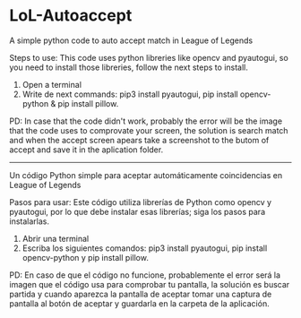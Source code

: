 # LoL-Autoaccept
A simple python code to auto accept match in League of Legends

Steps to use:
This code uses python libreries like opencv and pyautogui, so you need to install those libreries, follow the next steps to install.

1) Open a terminal
2) Write de next commands: pip3 install pyautogui, pip install opencv-python & pip install pillow.

PD: In case that the code didn't work, probably the error will be the image that the code uses to comprovate your screen, the solution is search match and when the accept screen apears take a screenshot to the butom of accept and save it in the aplication folder.

----------------------------------------------------------------------------

Un código Python simple para aceptar automáticamente coincidencias en League of Legends

Pasos para usar:
Este código utiliza librerías de Python como opencv y pyautogui, por lo que debe instalar esas librerías; siga los pasos para instalarlas.

1) Abrir una terminal
2) Escriba los siguientes comandos: pip3 install pyautogui, pip install opencv-python y pip install pillow.

PD: En caso de que el código no funcione, probablemente el error será la imagen que el código usa para comprobar tu pantalla, la solución es buscar partida y cuando aparezca la pantalla de aceptar tomar una captura de pantalla al botón de aceptar y guardarla en la carpeta de la aplicación.
